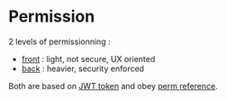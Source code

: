# Permission

2 levels of permissionning :
* [front](front.md) : light, not secure, UX oriented
* [back](back.md) : heavier, security enforced

Both are based on [JWT token](#JWT)
and obey [perm reference](ref.md).
